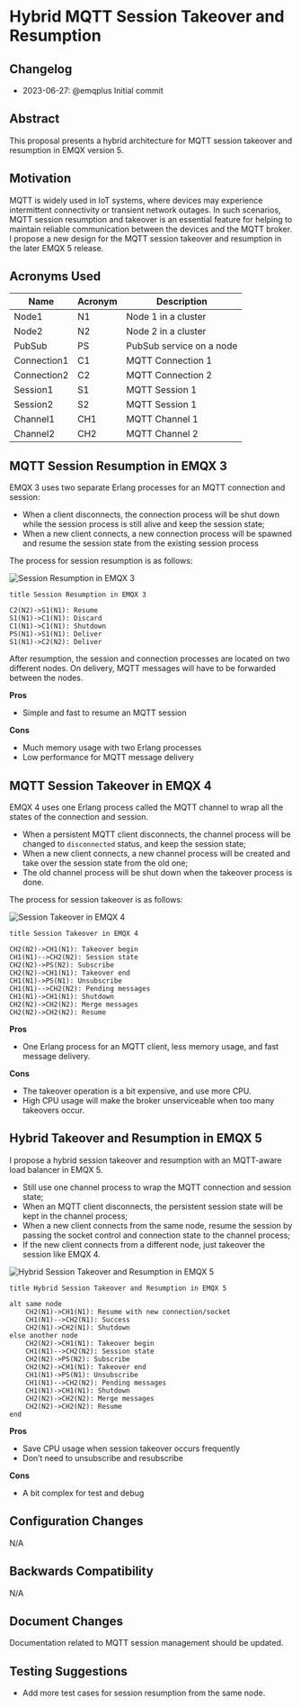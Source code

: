 # Hybrid MQTT Session Takeover and Resumption

## Changelog

* 2023-06-27: @emqplus Initial commit

## Abstract

This proposal presents a hybrid architecture for MQTT session takeover and resumption in EMQX version 5.

## Motivation

MQTT is widely used in IoT systems, where devices may experience intermittent connectivity or transient network outages. In such scenarios, MQTT session resumption and takeover is an essential feature for helping to maintain reliable communication between the devices and the MQTT broker. I propose a new design for the MQTT session takeover and resumption in the later EMQX 5 release.

## Acronyms Used

| Name | Acronym | Description |
| --- | --- | --- |
| Node1 | N1 | Node 1 in a cluster |
| Node2 | N2 | Node 2 in a cluster |
| PubSub | PS | PubSub service on a node |
| Connection1 | C1 | MQTT Connection 1 |
| Connection2 | C2 | MQTT Connection 2 |
| Session1 | S1 | MQTT Session 1 |
| Session2 | S2 | MQTT Session 1 |
| Channel1 | CH1 | MQTT Channel 1 |
| Channel2 | CH2 | MQTT Channel 2 |

## MQTT Session Resumption in EMQX 3

EMQX 3 uses two separate Erlang processes for an MQTT connection and session:

- When a client disconnects, the connection process will be shut down while the session process is still alive and keep the session state;
- When a new client connects, a new connection process will be spawned and resume the session state from the existing session process

The process for session resumption is as follows:

![Session Resumption in EMQX 3](0024-assets/emqx3-session-resumption.png)

```
title Session Resumption in EMQX 3

C2(N2)->S1(N1): Resume
S1(N1)->C1(N1): Discard
C1(N1)->C1(N1): Shutdown
PS(N1)->S1(N1): Deliver
S1(N1)->C2(N2): Deliver
```

After resumption, the session and connection processes are located on two different nodes. On delivery, MQTT messages will have to be forwarded between the nodes.

**Pros**

- Simple and fast to resume an MQTT session

**Cons**

- Much memory usage with two Erlang processes
- Low performance for MQTT message delivery

## MQTT Session Takeover in EMQX 4

EMQX 4 uses one Erlang process called the MQTT channel to wrap all the states of the connection and session.

- When a persistent MQTT client disconnects, the channel process will be changed to `disconnected` status, and keep the session state;
- When a new client connects, a new channel process will be created and take over the session state from the old one;
- The old channel process will be shut down when the takeover process is done.

The process for session takeover is as follows:

![Session Takeover in EMQX 4](0024-assets/emqx4-session-takeover.png)

```
title Session Takeover in EMQX 4

CH2(N2)->CH1(N1): Takeover begin
CH1(N1)-->CH2(N2): Session state
CH2(N2)->PS(N2): Subscribe
CH2(N2)->CH1(N1): Takeover end
CH1(N1)->PS(N1): Unsubscribe
CH1(N1)-->CH2(N2): Pending messages
CH1(N1)->CH1(N1): Shutdown
CH2(N2)->CH2(N2): Merge messages
CH2(N2)->CH2(N2): Resume
```

**Pros**

- One Erlang process for an MQTT client, less memory usage, and fast message delivery.

**Cons**

- The takeover operation is a bit expensive, and use more CPU.
- High CPU usage will make the broker unserviceable when too many takeovers occur.

## Hybrid Takeover and Resumption in EMQX 5

I propose a hybrid session takeover and resumption with an MQTT-aware load balancer in EMQX 5.

- Still use one channel process to wrap the MQTT connection and session state;
- When an MQTT client disconnects, the persistent session state will be kept in the channel process;
- When a new client connects from the same node, resume the session by passing the socket control and connection state to the channel process;
- If the new client connects from a different node, just takeover the session like EMQX 4.

![Hybrid Session Takeover and Resumption in EMQX 5](0024-assets/emqx5-hybrid-session-takeover-resumption.png)

```
title Hybrid Session Takeover and Resumption in EMQX 5

alt same node
    CH2(N1)->CH1(N1): Resume with new connection/socket
    CH1(N1)-->CH2(N1): Success
    CH2(N1)->CH2(N1): Shutdown
else another node
    CH2(N2)->CH1(N1): Takeover begin
    CH1(N1)-->CH2(N2): Session state
    CH2(N2)->PS(N2): Subscribe
    CH2(N2)->CH1(N1): Takeover end
    CH1(N1)->PS(N1): Unsubscribe
    CH1(N1)-->CH2(N2): Pending messages
    CH1(N1)->CH1(N1): Shutdown
    CH2(N2)->CH2(N2): Merge messages
    CH2(N2)->CH2(N2): Resume
end
```

**Pros**

- Save CPU usage when session takeover occurs frequently
- Don’t need to unsubscribe and resubscribe

**Cons**

- A bit complex for test and debug

## Configuration Changes

N/A

## Backwards Compatibility

N/A

## Document Changes

Documentation related to MQTT session management should be updated.

## Testing Suggestions

- Add more test cases for session resumption from the same node.

